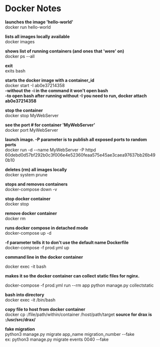 # Docker Notes

**launches the image 'hello-world'**  
docker run hello-world

**lists all images locally available**  
docker images

**shows list of running containers (and ones that 'were' on)**  
docker ps --all

**exit**  
exits bash

**starts the docker image with a container_id**  
docker start -I ab0e37214358  
**-without the -i in the command it won't open bash**  
**-to open bash after running without -I you need to run, docker attach ab0e37214358**

**stop the container**  
docker stop MyWebServer

**see the port # for container 'MyWebServer'**  
docker port MyWebServer

**launch image. -P parameter is to publish all exposed ports to random ports**  
docker run -d --name MyWebServer -P httpd 60debd0d57bf292b0c3f006e4e52360feaa575e45ae3caea97637bb26b490b10

**deletes (rm) all images locally**  
docker system prune

**stops and removes containers**  
docker-compose down -v

**stop docker container**  
docker stop <container id>

**remove docker container**  
docker rm <container id>

**runs docker compose in detached mode**  
docker-compose up -d

**-f parameter tells it to don't use the default name Dockerfile**  
docker-compose -f prod.yml up

**command line in the docker container**  
<div>docker exec -it <container id> bash</div>

**makes it so the docker container can collect static files for nginx.**  
<div>docker-compose -f prod.yml run --rm app python manage.py collectstatic</div>

**bash into directory**  
docker exec -it <container name> /bin/bash

**copy file to host from docker container**  
docker cp <containerId>:/file/path/within/container /host/path/target
**source for drax is <containerid>:/usr/src/drax/**

**fake migration**  
python3 manage.py migrate app_name migration_number --fake  
ex: python3 manage.py migrate events 0040 --fake